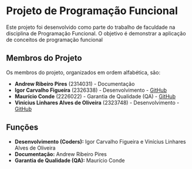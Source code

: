 # Projeto de Programação Funcional

Este projeto foi desenvolvido como parte do trabalho de faculdade na disciplina de Programação Funcional. O objetivo é demonstrar a aplicação de conceitos de programação funcional

## Membros do Projeto

Os membros do projeto, organizados em ordem alfabética, são:

- **Andrew Ribeiro Pires** (2314031) - Documentação
- **Igor Carvalho Figueira** (2326338) - Desenvolvimento - [GitHub](https://github.com/igorcodigo)
- **Maurício Conde** (2226022) - Garantia de Qualidade (QA) - [GitHub](https://github.com/mcondero)
- **Vinícius Linhares Alves de Oliveira** (2323748) - Desenvolvimento - [GitHub](https://github.com/ViniciusLinharesAO)

## Funções

- **Desenvolvimento (Coders):** Igor Carvalho Figueira e Vinícius Linhares Alves de Oliveira 
- **Documentação:** Andrew Ribeiro Pires
- **Garantia de Qualidade (QA):** Maurício Conde